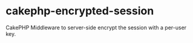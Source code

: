 # cakephp-encrypted-session
CakePHP Middleware to server-side encrypt the session with a per-user key.
